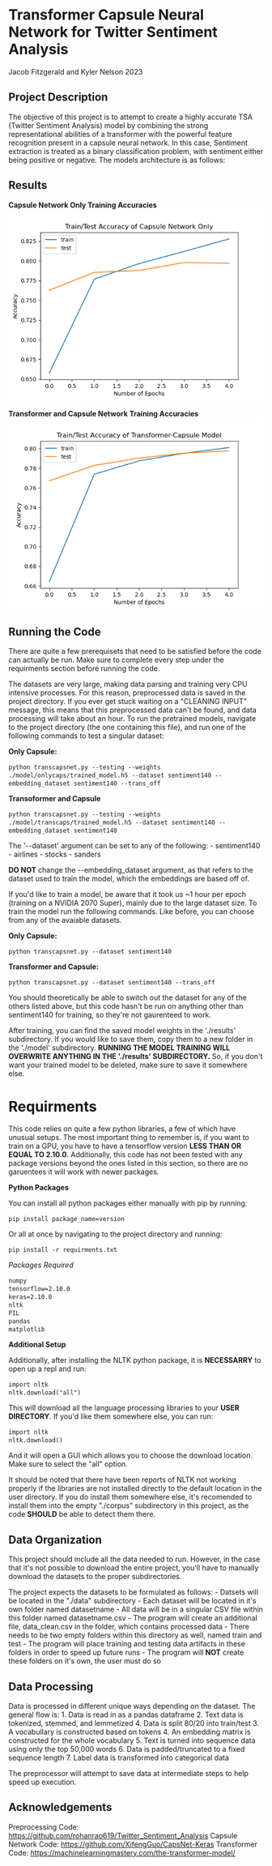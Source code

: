 # Transformer Capsule Neural Network for Twitter Sentiment Analysis

Jacob Fitzgerald and Kyler Nelson 2023

## Project Description
The objective of this project is to attempt to create a highly accurate TSA (Twitter Sentiment Analysis) model by combining the strong representational abilities of a transformer with the powerful feature recognition present in a capsule neural network. In this case, Sentiment extraction is treated as a binary classification problem, with sentiment either being positive or negative. The models architecture is as follows:


## Results
**Capsule Network Only Training Accuracies**
![](/docs/notransacc.png)

**Transformer and Capsule Network Training Accuracies**
![](/docs/transacc.png)

## Running the Code

There are quite a few prerequisets that need to be satisfied before the code can actually be run. Make sure to complete every step under the requirments section before running the code.

The datasets are very large, making data parsing and training very CPU intensive processes. For this reason, preprocessed data is saved in the project directory. If you ever get stuck waiting on a  "CLEANING INPUT" message, this means that this preprocessed data can't be found, and data processing will take about an hour. To run the pretrained models, navigate to the project directory (the one containing this file), and run one of the following commands to test a singular dataset:

**Only Capsule:**
```
python transcapsnet.py --testing --weights ./model/onlycaps/trained_model.h5 --dataset sentiment140 --embedding_dataset sentiment140 --trans_off
```

**Transoformer and Capsule**
```
python transcapsnet.py --testing --weights ./model/transcaps/trained_model.h5 --dataset sentiment140 --embedding_dataset sentiment140 
```

The '--dataset' argument can be set to any of the following:
	- sentiment140
	- airlines
	- stocks
	- sanders

**DO NOT** change the --embedding_dataset argument, as that refers to the dataset used to train the model, which the embeddings are based off of. 

If you'd like to train a model, be aware that it took us ~1 hour per epoch (training on a NVIDIA 2070 Super), mainly due to the large dataset size. To train the model run the following commands. Like before, you can choose from any of the avaiable datasets.

**Only Capsule:**
```
python transcapsnet.py --dataset sentiment140 
```

**Transformer and Capsule:**
```
python transcapsnet.py --dataset sentiment140 --trans_off
```

You should theoretically be able to switch out the dataset for any of the others listed above, but this code hasn't be run on anything other than sentiment140 for training, so they're not gaurenteed to work.

After training, you can find the saved model weights in the './results' subdirectory. If you would like to save them, copy them to a new folder in the './model' subdirectory. **RUNNING THE MODEL TRAINING WILL OVERWRITE ANYTHING IN THE './results' SUBDIRECTORY.** So, if you don't want your trained model to be deleted, make sure to save it somewhere else.


# Requirments

This code relies on quite a few python libraries, a few of which have unusual setups. The most important thing to remember is, if you want to train on a GPU, you have to have a tensorflow version **LESS THAN OR EQUAL TO 2.10.0**. Additionally, this code has not been tested with any package versions beyond the ones listed in this section, so there are no garuentees it will work with newer packages.

**Python Packages**

You can install all python packages either manually with pip by running:
```
pip install package_name=version
```

Or all at once by navigating to the project directory and running:
```
pip install -r requirments.txt
```

*Packages Required*
```
numpy
tensorflow=2.10.0
keras=2.10.0
nltk
PIL
pandas
matplotlib
```

**Additional Setup**

Additionally, after installing the NLTK python package, it is **NECESSARRY** to open up a repl and run:
```
import nltk
nltk.download("all")
```

This will download all the language processing libraries to your **USER DIRECTORY**. If you'd like them somewhere else, you can run:
```
import nltk
nltk.download()
```

And it will open a GUI which allows you to choose the download location. Make sure to select the "all" option. 

It should be noted that there have been reports of NLTK not working properly if the libraries are not installed directly to the default location in the user directory. If you do install them somewhere else, it's recomended to install them into the empty "./corpus" subdirectory in this project, as the code **SHOULD** be able to detect them there.



## Data Organization
This project should include all the data needed to run. However, in the case that it's not possible to download the entire project, you'll have to manually download the datasets to the proper subdirectories.

The project expects the datasets to be formulated as follows:
	- Datsets will be located in the "./data" subdirectory
	- Each dataset will be located in it's own folder named datasetname
	- All data will be in a singular CSV file within this folder named datasetname.csv
		- The program will create an additional file, data_clean.csv in the folder, which contains processed data
	- There needs to be two empty folders within this directory as well, named train and test
		- The program will place training and testing data artifacts in these folders in order to speed up future runs
		- The program will **NOT** create these folders on it's own, the user must do so

## Data Processing
Data is processed in different unique ways depending on the dataset. The general flow is:
	1. Data is read in as a pandas dataframe
	2. Text data is tokenized, stemmed, and lemmetized
	4. Data is split 80/20 into train/test
	3. A vocabullary is constructed based on tokens
	4. An embedding matrix is constructed for the whole vocabulary
	5. Text is turned into sequence data using only the top 50,000 words
	6. Data is padded/truncated to a fixed sequence length
	7. Label data is transformed into categorical data

The preprocessor will attempt to save data at intermediate steps to help speed up execution.

## Acknowledgements

Preprocessing Code: https://github.com/rohanrao619/Twitter_Sentiment_Analysis
Capsule Network Code: https://github.com/XifengGuo/CapsNet-Keras
Transformer Code: https://machinelearningmastery.com/the-transformer-model/

